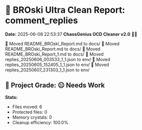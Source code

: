 # 🧹 BROski Ultra Clean Report: comment_replies
**Date:** 2025-06-08 22:53:37
**ChaosGenius OCD Cleaner v2.0** 🧠💜

📁 Moved README_BROski_Report.md to docs/
📁 Moved README_BROski_Report.md to docs/
📁 Moved README_BROski_Report_1.md to docs/
📁 Moved replies_20250606_003533_1_1.json to env/
📁 Moved replies_20250605_152405_1_1.json to env/
📁 Moved replies_20250607_231303_1_1.json to env/

## 🧠 Project Grade: 😐 Needs Work
**Stats:**
- Files moved: 6
- Protected files: 0
- Memory crystals: 0
- Cleanup efficiency: 100.0%